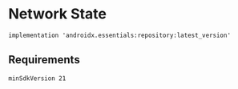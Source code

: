 # Network State
```
implementation 'androidx.essentials:repository:latest_version'
```
## Requirements
```
minSdkVersion 21
```
